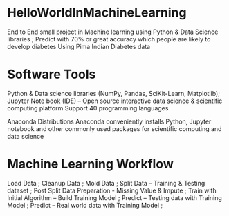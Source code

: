 # HelloWorldInMachineLearning
End to End small project in Machine learning using Python & Data Science libraries ;
Predict with 70% or great accuracy which people are likely to develop diabetes Using Pima Indian Diabetes data

# Software Tools 
Python & Data science libraries (NumPy, Pandas, SciKit-Learn, Matplotlib);
Jupyter Note book (IDE) – Open source interactive data science & scientific computing platform 
    Support 40 programming languages

Anaconda  Distributions 
Anaconda conveniently installs Python, Jupyter notebook and other commonly used packages for scientific computing and data science

# Machine Learning Workflow
Load Data ;
Cleanup Data ;
Mold Data ;
Split Data – Training & Testing dataset ;
Post Split Data Preparation   - Missing Value & Impute ;
Train with Initial Algorithm – Build Training Model ;
Predict – Testing data with Training Model ;
Predict – Real world data with Training Model  ;




